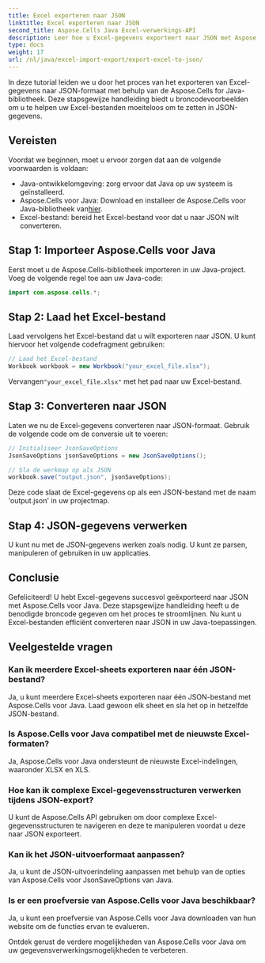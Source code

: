 ```yaml
---
title: Excel exporteren naar JSON
linktitle: Excel exporteren naar JSON
second_title: Aspose.Cells Java Excel-verwerkings-API
description: Leer hoe u Excel-gegevens exporteert naar JSON met Aspose.Cells voor Java. Volg deze stapsgewijze handleiding met broncode voor naadloze conversie.
type: docs
weight: 17
url: /nl/java/excel-import-export/export-excel-to-json/
---
```


In deze tutorial leiden we u door het proces van het exporteren van Excel-gegevens naar JSON-formaat met behulp van de Aspose.Cells for Java-bibliotheek. Deze stapsgewijze handleiding biedt u broncodevoorbeelden om u te helpen uw Excel-bestanden moeiteloos om te zetten in JSON-gegevens.

## Vereisten
Voordat we beginnen, moet u ervoor zorgen dat aan de volgende voorwaarden is voldaan:

- Java-ontwikkelomgeving: zorg ervoor dat Java op uw systeem is geïnstalleerd.
-  Aspose.Cells voor Java: Download en installeer de Aspose.Cells voor Java-bibliotheek van[hier](https://releases.aspose.com/cells/java/).
- Excel-bestand: bereid het Excel-bestand voor dat u naar JSON wilt converteren.

## Stap 1: Importeer Aspose.Cells voor Java
Eerst moet u de Aspose.Cells-bibliotheek importeren in uw Java-project. Voeg de volgende regel toe aan uw Java-code:

```java
import com.aspose.cells.*;
```

## Stap 2: Laad het Excel-bestand
Laad vervolgens het Excel-bestand dat u wilt exporteren naar JSON. U kunt hiervoor het volgende codefragment gebruiken:

```java
// Laad het Excel-bestand
Workbook workbook = new Workbook("your_excel_file.xlsx");
```

 Vervangen`"your_excel_file.xlsx"` met het pad naar uw Excel-bestand.

## Stap 3: Converteren naar JSON
Laten we nu de Excel-gegevens converteren naar JSON-formaat. Gebruik de volgende code om de conversie uit te voeren:

```java
// Initialiseer JsonSaveOptions
JsonSaveOptions jsonSaveOptions = new JsonSaveOptions();

// Sla de werkmap op als JSON
workbook.save("output.json", jsonSaveOptions);
```

Deze code slaat de Excel-gegevens op als een JSON-bestand met de naam 'output.json' in uw projectmap.

## Stap 4: JSON-gegevens verwerken
U kunt nu met de JSON-gegevens werken zoals nodig. U kunt ze parsen, manipuleren of gebruiken in uw applicaties.

## Conclusie
Gefeliciteerd! U hebt Excel-gegevens succesvol geëxporteerd naar JSON met Aspose.Cells voor Java. Deze stapsgewijze handleiding heeft u de benodigde broncode gegeven om het proces te stroomlijnen. Nu kunt u Excel-bestanden efficiënt converteren naar JSON in uw Java-toepassingen.

## Veelgestelde vragen
### Kan ik meerdere Excel-sheets exporteren naar één JSON-bestand?
   Ja, u kunt meerdere Excel-sheets exporteren naar één JSON-bestand met Aspose.Cells voor Java. Laad gewoon elk sheet en sla het op in hetzelfde JSON-bestand.

### Is Aspose.Cells voor Java compatibel met de nieuwste Excel-formaten?
   Ja, Aspose.Cells voor Java ondersteunt de nieuwste Excel-indelingen, waaronder XLSX en XLS.

### Hoe kan ik complexe Excel-gegevensstructuren verwerken tijdens JSON-export?
   U kunt de Aspose.Cells API gebruiken om door complexe Excel-gegevensstructuren te navigeren en deze te manipuleren voordat u deze naar JSON exporteert.

### Kan ik het JSON-uitvoerformaat aanpassen?
   Ja, u kunt de JSON-uitvoerindeling aanpassen met behulp van de opties van Aspose.Cells voor JsonSaveOptions van Java.

### Is er een proefversie van Aspose.Cells voor Java beschikbaar?
   Ja, u kunt een proefversie van Aspose.Cells voor Java downloaden van hun website om de functies ervan te evalueren.

Ontdek gerust de verdere mogelijkheden van Aspose.Cells voor Java om uw gegevensverwerkingsmogelijkheden te verbeteren.